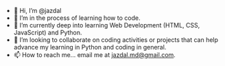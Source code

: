 - 👋 Hi, I’m @jazdal
- 👀 I’m in the process of learning how to code.
- 🌱 I’m currently deep into learning Web Development (HTML, CSS, JavaScript) and Python.
- 💞️ I’m looking to collaborate on coding activities or projects that can help advance my learning in Python and coding in general.
- 📫 How to reach me... email me at jazdal.md@gmail.com.

<!---
jazdal/jazdal is a ✨ special ✨ repository because its `README.md` (this file) appears on your GitHub profile.
You can click the Preview link to take a look at your changes.
--->
